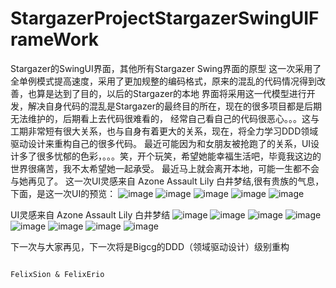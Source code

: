 # StargazerProjectStargazerSwingUIFrameWork
Stargazer的SwingUI界面，其他所有Stargazer Swing界面的原型
这一次采用了全单例模式提高速度，采用了更加规整的编码格式，原来的混乱的代码情况得到改善，也算是达到了目的，以后的Stargazer的本地
界面将采用这一代模型进行开发，解决自身代码的混乱是Stargazer的最终目的所在，现在的很多项目都是后期无法维护的，后期看上去代码很难看的，
经常自己看自己的代码很恶心。。。这与工期非常短有很大关系，也与自身有着更大的关系，现在，将全力学习DDD领域驱动设计来重构自己的很多代码。
最近可能因为和女朋友被抢跑了的关系，UI设计多了很多忧郁的色彩，。。。笑，开个玩笑，希望她能幸福生活吧，毕竟我这边的世界很痛苦，我不太希望她一起承受。
最近马上就会离开本地，可能一生都不会与她再见了。
这一次UI灵感来自 Azone Assault Lily 白井梦结,很有贵族的气息，下面，是这一次UI的预览：
![image](https://github.com/pisual/StargazerProjectStargazerSwingUIFrameWork/blob/master/Preview/1.jpg)
![image](https://github.com/pisual/StargazerProjectStargazerSwingUIFrameWork/blob/master/Preview/2.jpg)
![image](https://github.com/pisual/StargazerProjectStargazerSwingUIFrameWork/blob/master/Preview/3.jpg)
![image](https://github.com/pisual/StargazerProjectStargazerSwingUIFrameWork/blob/master/StargazerUIAssaultLily/Loading.png)
![image](https://github.com/pisual/StargazerProjectStargazerSwingUIFrameWork/blob/master/StargazerUIAssaultLily/Background.png)

UI灵感来自 Azone Assault Lily 白井梦结
![image](https://github.com/pisual/StargazerProjectStargazerSwingUIFrameWork/blob/master/StargazerUIAssaultLily/1.jpg)
![image](https://github.com/pisual/StargazerProjectStargazerSwingUIFrameWork/blob/master/StargazerUIAssaultLily/2.jpg)
![image](https://github.com/pisual/StargazerProjectStargazerSwingUIFrameWork/blob/master/StargazerUIAssaultLily/3.jpg)
![image](https://github.com/pisual/StargazerProjectStargazerSwingUIFrameWork/blob/master/StargazerUIAssaultLily/4.jpg)
![image](https://github.com/pisual/StargazerProjectStargazerSwingUIFrameWork/blob/master/StargazerUIAssaultLily/5.jpg)
![image](https://github.com/pisual/StargazerProjectStargazerSwingUIFrameWork/blob/master/StargazerUIAssaultLily/6.jpg)
![image](https://github.com/pisual/StargazerProjectStargazerSwingUIFrameWork/blob/master/StargazerUIAssaultLily/7.jpg)
![image](https://github.com/pisual/StargazerProjectStargazerSwingUIFrameWork/blob/master/StargazerUIAssaultLily/8.jpg)

下一次与大家再见，下一次将是Bigcg的DDD（领域驱动设计）级别重构

                                                                                              FelixSion & FelixErio
